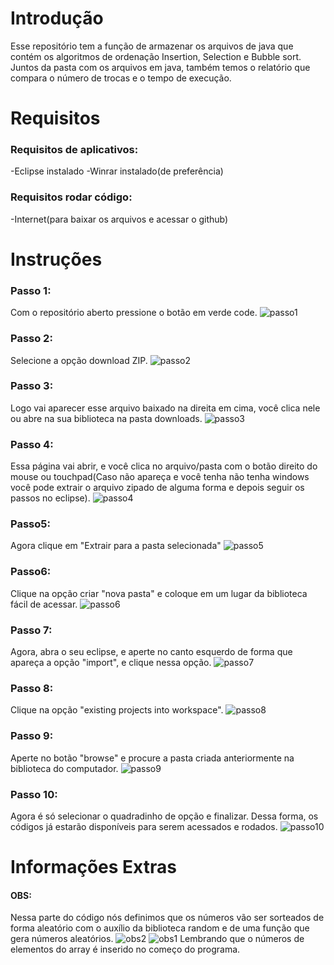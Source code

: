 <h1>Introdução</h1>

Esse repositório tem a função de armazenar os arquivos de java que contém os algoritmos de ordenação Insertion, Selection e Bubble sort.
Juntos da pasta com os arquivos em java, também temos o relatório que compara o número de trocas e o tempo de execução.

<h1>Requisitos</h1>
<h3>Requisitos de aplicativos:</h3>
-Eclipse instalado
-Winrar instalado(de preferência)

<h3>Requisitos rodar código:</h3>
-Internet(para baixar os arquivos e acessar o github)


<h1>Instruções</h1>

<h3>Passo 1:</h3>

Com o repositório aberto pressione o botão em verde code.
![passo1](https://github.com/LuizJDuarte/LEDA-Relatorio-/assets/100309985/1d0dcb9b-8248-497d-84ad-8d261ca51abe)

<h3>Passo 2:</h3>

Selecione a opção download ZIP.
![passo2](https://github.com/LuizJDuarte/LEDA-Relatorio-/assets/100309985/cb61ac34-b174-42a7-8237-a07eb483e337)

<h3>Passo 3:</h3>

Logo vai aparecer esse arquivo baixado na direita em cima, você clica nele ou abre na sua biblioteca na pasta downloads.
![passo3](https://github.com/LuizJDuarte/LEDA-Relatorio-/assets/100309985/eb09e43f-2db4-4eaf-9fd8-34474a0c65ea)

<h3>Passo 4:</h3>

Essa página vai abrir, e você clica no arquivo/pasta com o botão direito do mouse ou touchpad(Caso não apareça e você tenha não tenha windows você pode extrair o arquivo zipado de alguma forma e depois seguir os passos no eclipse).
![passo4](https://github.com/LuizJDuarte/LEDA-Relatorio-/assets/100309985/fdaa7a8c-cff1-4562-905f-b5353db83f1a)

<h3>Passo5:</h3>

Agora clique em "Extrair para a pasta selecionada"
![passo5](https://github.com/LuizJDuarte/LEDA-Relatorio-/assets/100309985/3cee38a3-a745-4e38-b47e-a8b2dba1c62f)

<h3>Passo6:</h3>

Clique na opção criar "nova pasta" e coloque em um lugar da biblioteca fácil de acessar.
![passo6](https://github.com/LuizJDuarte/LEDA-Relatorio-/assets/100309985/d5469cc6-a01e-489e-8876-33c00187200e)


<h3>Passo 7:</h3>

Agora, abra o seu eclipse, e aperte no canto esquerdo de forma que apareça a opção "import", e clique nessa opção.
![passo7](https://github.com/LuizJDuarte/LEDA-Relatorio-/assets/100309985/8756621d-5fea-45c8-adc8-79533b6015a8)

<h3>Passo 8:</h3>

Clique na opção "existing projects into workspace".
![passo8](https://github.com/LuizJDuarte/LEDA-Relatorio-/assets/100309985/0945d30d-ccb8-4d29-a239-1e86543a6a2e)

<h3>Passo 9:</h3>

Aperte no botão "browse" e procure a pasta criada anteriormente na biblioteca do computador.
![passo9](https://github.com/LuizJDuarte/LEDA-Relatorio-/assets/100309985/6a548384-ceaa-4fea-9263-5b2f0b915361)

<h3>Passo 10:</h3>

Agora é só selecionar o quadradinho de opção e finalizar.
Dessa forma, os códigos já estarão disponíveis para serem acessados e rodados.
![passo10](https://github.com/LuizJDuarte/LEDA-Relatorio-/assets/100309985/674b659f-68e2-4d04-bd48-883009cd0dec)

<h1>Informações Extras</h1>

<h4>OBS:</h4>

Nessa parte do código nós definimos que os números vão ser sorteados de forma aleatório com o auxílio da biblioteca random e de uma função que gera números aleatórios.
![obs2](https://github.com/LuizJDuarte/LEDA-Relatorio-/assets/100309985/d4201889-bb85-43d2-a103-247b88ead827)
![obs1](https://github.com/LuizJDuarte/LEDA-Relatorio-/assets/100309985/b956dbc6-d43c-4942-8990-ff8840e31f34)
Lembrando que o números de elementos do array é inserido no começo do programa.
